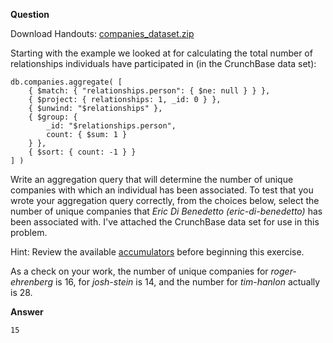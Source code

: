 
**Question**

Download Handouts: [companies_dataset.zip](https://github.com/fabiodelabruna/m101js/raw/master/homework-6.1/companies_dataset.zip)

Starting with the example we looked at for calculating the total number of relationships individuals have participated in (in the CrunchBase data set):

```
db.companies.aggregate( [
    { $match: { "relationships.person": { $ne: null } } },
    { $project: { relationships: 1, _id: 0 } },
    { $unwind: "$relationships" },
    { $group: {
        _id: "$relationships.person",
        count: { $sum: 1 }
    } },
    { $sort: { count: -1 } }
] )
```

Write an aggregation query that will determine the number of unique companies with which an individual has been associated. To test that you wrote your aggregation query correctly, from the choices below, select the number of unique companies that _Eric Di Benedetto (eric-di-benedetto)_ has been associated with. I've attached the CrunchBase data set for use in this problem.

Hint: Review the available [accumulators](https://docs.mongodb.org/manual/meta/aggregation-quick-reference/#accumulators) before beginning this exercise.

As a check on your work, the number of unique companies for _roger-ehrenberg_ is 16, for _josh-stein_ is 14, and the number for _tim-hanlon_ actually is 28.

**Answer**

```
15
```
